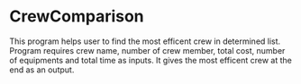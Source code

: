 # CrewComparison
This program helps user to find the most efficent crew in determined list.
Program requires crew name, number of crew member, total cost, number of equipments and total time as inputs.
It gives the most efficent crew at the end as an output.

